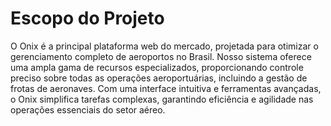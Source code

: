 # Escopo do Projeto

O Onix é a principal plataforma web do mercado, projetada para otimizar o gerenciamento completo de aeroportos no Brasil. Nosso sistema oferece uma ampla gama de recursos especializados, proporcionando controle preciso sobre todas as operações aeroportuárias, incluindo a gestão de frotas de aeronaves. Com uma interface intuitiva e ferramentas avançadas, o Onix simplifica tarefas complexas, garantindo eficiência e agilidade nas operações essenciais do setor aéreo.
